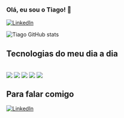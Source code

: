 ### Olá, eu sou o Tiago! 👋

[![LinkedIn](https://img.shields.io/badge/LinkedIn-0077B5?style=for-the-badge&logo=linkedin&logoColor=white)](https://www.linkedin.com/in/tiago-pereira-188696180/)

![Tiago GitHub stats](https://github-readme-stats.vercel.app/api?username=tiagopsantos1&show_icons=true&theme=onedark)

## Tecnologias do meu dia a dia



<div style="display: inline_block"></br> 
  <i class="devicon-spring-plain"></i>
  <img align="center" src="https://icongr.am/devicon/java-original-wordmark.svg?size=128&color=currentColor">
  <img align="center" src="https://camo.githubusercontent.com/4545b55c7771bbd175235c80b518dcbbf2f6ee0b984a51ad9363cba8cb70e67c/68747470733a2f2f7777772e766563746f726c6f676f2e7a6f6e652f6c6f676f732f737072696e67696f2f737072696e67696f2d69636f6e2e737667">
  <img align="center" src="https://icongr.am/devicon/mysql-original-wordmark.svg?size=128&color=currentColor">
  <img align="center" src="https://icongr.am/devicon/git-original-wordmark.svg?size=128&color=currentColor">
  <img align="center" src="https://camo.githubusercontent.com/93b32389bf746009ca2370de7fe06c3b5146f4c99d99df65994f9ced0ba41685/68747470733a2f2f7777772e766563746f726c6f676f2e7a6f6e652f6c6f676f732f676574706f73746d616e2f676574706f73746d616e2d69636f6e2e737667">
  </img>
</div>

## Para falar comigo

[![LinkedIn](https://img.shields.io/badge/LinkedIn-0077B5?style=for-the-badge&logo=linkedin&logoColor=white)](https://www.linkedin.com/in/tiago-pereira-188696180/)
